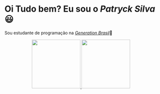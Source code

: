 <h1 align="left">Oi Tudo bem? Eu sou o <i>Patryck Silva</i>😃️</h1>
<p align="left">Sou estudante de programação na <a href="https://brazil.generation.org/"><i>Generation Brasil</i></a><span>👾</span></p>
<div align="center">
  <a href="https://github.com/Patryck-Silva">
  <img height="160em" src="https://github-readme-stats.vercel.app/api?username=Patryck-Silva&show_icons=true&theme=synthwave&include_all_commits=true&count_private=true"/>
  <img height="160em" src="https://github-readme-stats.vercel.app/api/top-langs/?username=Patryck-Silva&layout=compact&langs_count=7&theme=synthwave"/>
    </div>

